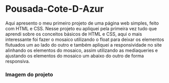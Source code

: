 # Pousada-Cote-D-Azur
Aqui apresento o meu primeiro projeto de uma página web simples, feito com HTML e CSS.
Nesse projeto eu apliquei pela primeira vez tudo que aprendi sobre os conceitos básicos de HTML e CSS, aqui o mais interessante foi fazer o mosaico utilizando o float para deixar os elementos flutuados um ao lado do outro e também apliquei a responsividade no site alinhando os elementos do mosaico, assim utilizando as mediaqueries e ajustando os elementos do mosaico um abaixo do outro de forma responsiva.

<h3>Imagem do projeto</h3>
<img src="">

